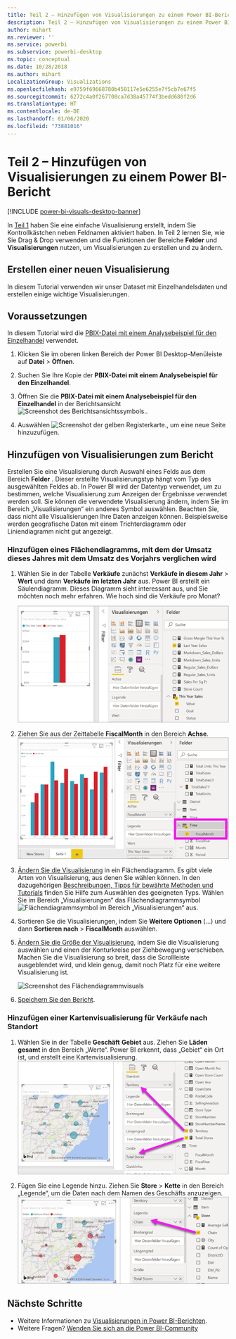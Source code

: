 ```yaml
---
title: Teil 2 – Hinzufügen von Visualisierungen zu einem Power BI-Bericht
description: Teil 2 – Hinzufügen von Visualisierungen zu einem Power BI-Bericht
author: mihart
ms.reviewer: ''
ms.service: powerbi
ms.subservice: powerbi-desktop
ms.topic: conceptual
ms.date: 10/28/2018
ms.author: mihart
LocalizationGroup: Visualizations
ms.openlocfilehash: e9759f69668780b450117e5e6255e7f5cb7e67f5
ms.sourcegitcommit: 6272c4a0f267708ca7d38a45774f3bedd680f2d6
ms.translationtype: HT
ms.contentlocale: de-DE
ms.lasthandoff: 01/06/2020
ms.locfileid: "73881016"
---
```

# <a name="part-2-add-visualizations-to-a-power-bi-report"></a>Teil 2 – Hinzufügen von Visualisierungen zu einem Power BI-Bericht

[!INCLUDE [power-bi-visuals-desktop-banner](../includes/power-bi-visuals-desktop-banner.md)]

In [Teil 1](power-bi-report-add-visualizations-i.md) haben Sie eine einfache Visualisierung erstellt, indem Sie Kontrollkästchen neben Feldnamen aktiviert haben.  In Teil 2 lernen Sie, wie Sie Drag & Drop verwenden und die Funktionen der Bereiche **Felder** und **Visualisierungen** nutzen, um Visualisierungen zu erstellen und zu ändern.


## <a name="create-a-new-visualization"></a>Erstellen einer neuen Visualisierung
In diesem Tutorial verwenden wir unser Dataset mit Einzelhandelsdaten und erstellen einige wichtige Visualisierungen.

## <a name="prerequisites"></a>Voraussetzungen

In diesem Tutorial wird die [PBIX-Datei mit einem Analysebeispiel für den Einzelhandel](https://download.microsoft.com/download/9/6/D/96DDC2FF-2568-491D-AAFA-AFDD6F763AE3/Retail%20Analysis%20Sample%20PBIX.pbix) verwendet.

1. Klicken Sie im oberen linken Bereich der Power BI Desktop-Menüleiste auf **Datei** > **Öffnen**.
   
2. Suchen Sie Ihre Kopie der **PBIX-Datei mit einem Analysebeispiel für den Einzelhandel**.

1. Öffnen Sie die **PBIX-Datei mit einem Analysebeispiel für den Einzelhandel** in der Berichtsansicht ![Screenshot des Berichtsansichtssymbols.](media/power-bi-visualization-kpi/power-bi-report-view.png).

1. Auswählen ![Screenshot der gelben Registerkarte.,](media/power-bi-visualization-kpi/power-bi-yellow-tab.png) um eine neue Seite hinzuzufügen.

## <a name="add-visualizations-to-the-report"></a>Hinzufügen von Visualisierungen zum Bericht

Erstellen Sie eine Visualisierung durch Auswahl eines Felds aus dem Bereich **Felder** . Dieser erstellte Visualisierungstyp hängt vom Typ des ausgewählten Feldes ab. In Power BI wird der Datentyp verwendet, um zu bestimmen, welche Visualisierung zum Anzeigen der Ergebnisse verwendet werden soll. Sie können die verwendete Visualisierung ändern, indem Sie im Bereich „Visualisierungen“ ein anderes Symbol auswählen. Beachten Sie, dass nicht alle Visualisierungen Ihre Daten anzeigen können. Beispielsweise werden geografische Daten mit einem Trichterdiagramm oder Liniendiagramm nicht gut angezeigt. 


### <a name="add-an-area-chart-that-looks-at-this-years-sales-compared-to-last-year"></a>Hinzufügen eines Flächendiagramms, mit dem der Umsatz dieses Jahres mit dem Umsatz des Vorjahrs verglichen wird

1. Wählen Sie in der Tabelle **Verkäufe** zunächst **Verkäufe in diesem Jahr** > **Wert** und dann **Verkäufe im letzten Jahr** aus. Power BI erstellt ein Säulendiagramm.  Dieses Diagramm sieht interessant aus, und Sie möchten noch mehr erfahren. Wie hoch sind die Verkäufe pro Monat?  
   
   ![Screenshot des Säulendiagramms](media/power-bi-report-add-visualizations-ii/power-bi-start.png)

2. Ziehen Sie aus der Zeittabelle **FiscalMonth** in den Bereich **Achse**.  
   ![Screenshot des Säulendiagramms mit „FiscalMonth“ als Achse](media/power-bi-report-add-visualizations-ii/power-bi-fiscalmonth.png)

3. [Ändern Sie die Visualisierung](power-bi-report-change-visualization-type.md) in ein Flächendiagramm.  Es gibt viele Arten von Visualisierung, aus denen Sie wählen können. In den dazugehörigen [Beschreibungen, Tipps für bewährte Methoden und Tutorials](power-bi-visualization-types-for-reports-and-q-and-a.md) finden Sie Hilfe zum Auswählen des geeigneten Typs. Wählen Sie im Bereich „Visualisierungen“ das Flächendiagrammsymbol ![Flächendiagrammsymbol im Bereich „Visualisierungen“](media/power-bi-report-add-visualizations-ii/power-bi-area-chart.png) aus.

4. Sortieren Sie die Visualisierungen, indem Sie **Weitere Optionen** (...) und dann **Sortieren nach** >   **FiscalMonth** auswählen.

5. [Ändern Sie die Größe der Visualisierung](power-bi-visualization-move-and-resize.md), indem Sie die Visualisierung auswählen und einen der Konturkreise per Ziehbewegung verschieben. Machen Sie die Visualisierung so breit, dass die Scrollleiste ausgeblendet wird, und klein genug, damit noch Platz für eine weitere Visualisierung ist.
   
   ![Screenshot des Flächendiagrammvisuals](media/power-bi-report-add-visualizations-ii/pbi_part2_7b.png)
6. [Speichern Sie den Bericht](../service-report-save.md).

### <a name="add-a-map-visualization-that-looks-at-sales-by-location"></a>Hinzufügen einer Kartenvisualisierung für Verkäufe nach Standort

1. Wählen Sie in der Tabelle **Geschäft** **Gebiet** aus. Ziehen Sie **Läden gesamt** in den Bereich „Werte“. Power BI erkennt, dass „Gebiet“ ein Ort ist, und erstellt eine Kartenvisualisierung.  
   ![Flächendiagramm](media/power-bi-report-add-visualizations-ii/power-bi-map1.png)

2. Fügen Sie eine Legende hinzu.  Ziehen Sie **Store** > **Kette** in den Bereich „Legende“, um die Daten nach dem Namen des Geschäfts anzuzeigen.  
   ![Zeichenbereich für den Bericht mit einem Pfeil, der von „Kette“ in der Liste „Felder“ nach „Kette“ im Bucket „Legende“ zeigt](media/power-bi-report-add-visualizations-ii/power-bi-chain.png)

## <a name="next-steps"></a>Nächste Schritte
* Weitere Informationen zu [Visualisierungen in Power BI-Berichten](power-bi-report-visualizations.md).  
* Weitere Fragen? [Wenden Sie sich an die Power BI-Community](https://community.powerbi.com/)


